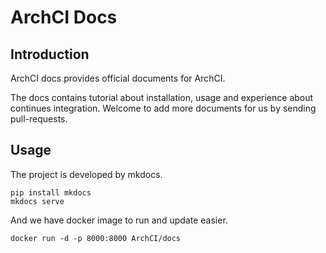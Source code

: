 # ArchCI Docs

## Introduction

ArchCI docs provides official documents for ArchCI.

The docs contains tutorial about installation, usage and experience about continues integration. Welcome to add more documents for us by sending pull-requests.

## Usage

The project is developed by mkdocs.

```
pip install mkdocs
mkdocs serve
```

And we have docker image to run and update easier.

```
docker run -d -p 8000:8000 ArchCI/docs
```